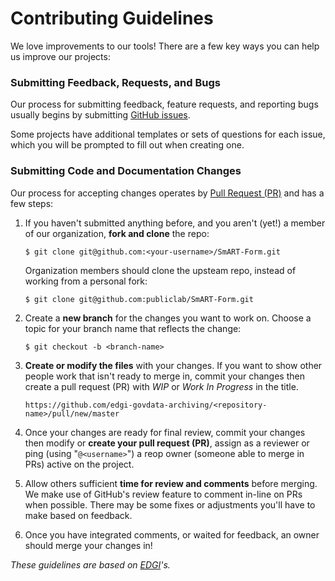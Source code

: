 # Contributing Guidelines

We love improvements to our tools! There are a few key ways you can help us improve our projects:

### Submitting Feedback, Requests, and Bugs

Our process for submitting feedback, feature requests, and reporting bugs usually begins by submitting [GitHub issues](https://help.github.com/articles/about-issues/).

Some projects have additional templates or sets of questions for each issue, which you will be prompted to fill out when creating one.

### Submitting Code and Documentation Changes

Our process for accepting changes operates by [Pull Request (PR)](https://help.github.com/articles/about-pull-requests/) and has a few steps:

1.  If you haven't submitted anything before, and you aren't (yet!) a member of our organization, **fork and clone** the repo:

        $ git clone git@github.com:<your-username>/SmART-Form.git

    Organization members should clone the upsteam repo, instead of working from a personal fork:

        $ git clone git@github.com:publiclab/SmART-Form.git

1.  Create a **new branch** for the changes you want to work on. Choose a topic for your branch name that reflects the change:

        $ git checkout -b <branch-name>

1.  **Create or modify the files** with your changes. If you want to show other people work that isn't ready to merge in, commit your changes then create a pull request (PR) with _WIP_ or _Work In Progress_ in the title.

        https://github.com/edgi-govdata-archiving/<repository-name>/pull/new/master

1.  Once your changes are ready for final review, commit your changes then modify or **create your pull request (PR)**, assign as a reviewer or ping (using "`@<username>`") a reop owner (someone able to merge in PRs) active on the project.

1.  Allow others sufficient **time for review and comments** before merging. We make use of GitHub's review feature to comment in-line on PRs when possible. There may be some fixes or adjustments you'll have to make based on feedback.

1.  Once you have integrated comments, or waited for feedback, an owner should merge your changes in!

_These guidelines are based on [EDGI](https://github.com/edgi-govdata-archiving/overview/blob/master/CONTRIBUTING.md)'s._
